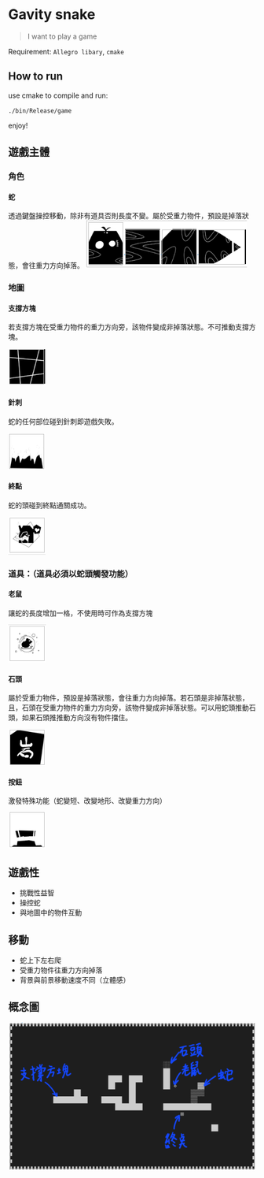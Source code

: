 # Gavity snake
>I want to play a game

Requirement: `Allegro libary`, `cmake`

## How to run
use cmake to compile and run:
```bash=
./bin/Release/game
```
enjoy!

## 遊戲主體
### 角色
#### 蛇
透過鍵盤操控移動，除非有道具否則長度不變。屬於受重力物件，預設是掉落狀態，會往重力方向掉落。
![Snake](md_picture/Snake.png)

### 地圖
#### 支撐方塊
若支撐方塊在受重力物件的重力方向旁，該物件變成非掉落狀態。不可推動支撐方塊。

![Support block](md_picture/block.png)

#### 針刺
蛇的任何部位碰到針刺即遊戲失敗。

![spike](md_picture/spike.png)

#### 終點
蛇的頭碰到終點通關成功。

![end](md_picture/end.png)

### 道具：（道具必須以蛇頭觸發功能）
#### 老鼠
讓蛇的長度增加一格，不使用時可作為支撐方塊

![apple](md_picture/apple.png)

#### 石頭
屬於受重力物件，預設是掉落狀態，會往重力方向掉落。若石頭是非掉落狀態，且，石頭在受重力物件的重力方向旁，該物件變成非掉落狀態。可以用蛇頭推動石頭，如果石頭推推動方向沒有物件擋住。

![stone](md_picture/stone.png)

#### 按鈕
激發特殊功能（蛇變短、改變地形、改變重力方向）

![buttom](md_picture/buttom.png)

## 遊戲性
* 挑戰性益智
* 操控蛇
* 與地圖中的物件互動

## 移動
* 蛇上下左右爬
* 受重力物件往重力方向掉落
* 背景與前景移動速度不同（立體感）

## 概念圖
![overall](md_picture/overall.png)
